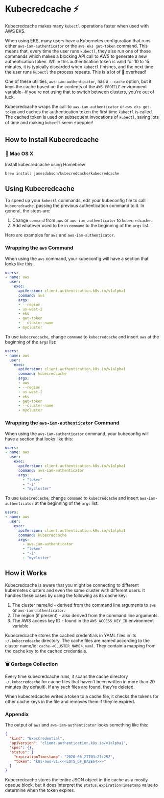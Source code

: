 # Kubecredcache ⚡️

Kubecredcache makes many `kubectl` operations faster when used with AWS EKS.

When using EKS, many users have a Kubernetes configuration that runs either
`aws-iam-authenticator` or the `aws eks get-token` command. This means that,
every time the user runs `kubectl`, they also run one of those commands which
makes a blocking API call to AWS to generate a new authentication token. While
this authentication token is valid for 10 to 15 minutes, it is typically
discarded when `kubectl` finishes, and the next time the user runs `kubectl`
the process repeats. This is a lot of 🐢 overhead!

One of these utilities, `aws-iam-authenticator`, has a `--cache` option, but
it keys the cache based on the contents of the `AWS_PROFILE` environment
variable--if you're not using that to switch between clusters, you're out of
luck.

Kubecredcache wraps the call to `aws-iam-authenticator` or `aws eks get-token`
and caches the authentication token the first time `kubectl` is called.
The cached token is used on subsequent invocations of `kubectl`, saving lots
of time and making `kubectl` seem ⚡️peppier!

## How to Install Kubecredcache

### 🍎 Mac OS X

Install kubecredcache using Homebrew:

```bash
brew install jamesdobson/kubecredcache/kubecredcache
```

## Using Kubecredcache

To speed up your `kubectl` commands, edit your kubeconfig file to call
`kubecredcache`, passing the previous authentication command to it. In general,
the steps are:

1. Change `command` from `aws` or `aws-iam-authenticator` to `kubecredcache`.
2. Add whatever used to be in `command` to the beginning of the `args` list.

Here are examples for `aws` and `aws-iam-authenticator`.

### Wrapping the `aws` Command

When using the `aws` command, your kubeconfig will have a section that looks
like this:

```yaml
users:
- name: aws
  user:
    exec:
      apiVersion: client.authentication.k8s.io/v1alpha1
      command: aws
      args:
      - --region
      - us-west-2
      - eks
      - get-token
      - --cluster-name
      - mycluster
```

To use `kubecredcache`, change `command` to `kubecredcache` and insert `aws`
at the beginning of the `args` list:

```yaml
users:
- name: aws
  user:
    exec:
      apiVersion: client.authentication.k8s.io/v1alpha1
      command: kubecredcache
      args:
      - aws
      - --region
      - us-west-2
      - eks
      - get-token
      - --cluster-name
      - mycluster
```

### Wrapping the `aws-iam-authenticator` Command

When using the `aws-iam-authenticator` command, your kubeconfig will have a
section that looks like this:

```yaml
users:
- name: aws
  user:
    exec:
      apiVersion: client.authentication.k8s.io/v1alpha1
      command: aws-iam-authenticator
      args:
        - "token"
        - "-i"
        - "mycluster"
```

To use `kubecredcache`, change `command` to `kubecredcache` and insert
`aws-iam-authenticator` at the beginning of the `args` list:

```yaml
users:
- name: aws
  user:
    exec:
      apiVersion: client.authentication.k8s.io/v1alpha1
      command: kubecredcache
      args:
        - aws-iam-authenticator
        - "token"
        - "-i"
        - "mycluster"
```

## How it Works

Kubecredcache is aware that you might be connecting to different kubernetes
clusters and even the same cluster with different users. It handles these
cases by using the following as its cache key:

1. The cluster name/id - derived from the command line arguments to `aws` or
`aws-iam-authenticator`.
2. The region (if present) - also derived from the command line arguments.
3. The AWS access key ID - found in the `AWS_ACCESS_KEY_ID` environment
variable.

Kubecredcache stores the cached credentials in YAML files in its
`~/.kubecredcache` directory. The cache files are named according to the
cluster name/id: `cache-<CLUSTER_NAME>.yaml`. They contain a mapping from the
cache key to the cached credentials.

### 🗑 Garbage Collection

Every time kubecredcache runs, it scans the cache directory `~/.kubecredcache`
for cache files that haven't been written in more than 20 minutes (by default).
If any such files are found, they're deleted.

When kubecredcache writes a token to a cache file, it checks the tokens for
other cache keys in the file and removes them if they're expired.

### Appendix

The output of `aws` and `aws-iam-authenticator` looks something like this:

```json
{
  "kind": "ExecCredential",
  "apiVersion": "client.authentication.k8s.io/v1alpha1",
  "spec": {},
  "status": {
    "expirationTimestamp": "2020-06-27T03:21:25Z",
    "token": "k8s-aws-v1.<<<LOTS_OF_BASE64>>>"
  }
}
```

Kubecredcache stores the entire JSON object in the cache as a mostly opaque
block, but it does interpret the `status.expirationTimestamp` value to
determine when the token expires.
